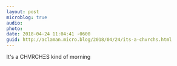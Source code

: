 ```yaml
---
layout: post
microblog: true
audio: 
photo: 
date: 2018-04-24 11:04:41 -0600
guid: http://aclaman.micro.blog/2018/04/24/its-a-chvrchs.html
---
```

It's a CHVRCHΞS kind of morning
